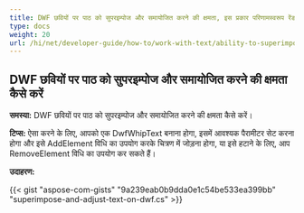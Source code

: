 ```yaml
---
title: DWF छवियों पर पाठ को सुपरइम्पोज और समायोजित करने की क्षमता, इस प्रकार परिणामस्वरूप रेंडर आउटपुट को संपादित करने की कुछ डिग्री की अनुमति देना
type: docs
weight: 20
url: /hi/net/developer-guide/how-to/work-with-text/ability-to-superimpose-and-adjust-text-on-dwf-images/
---
```


## **DWF छवियों पर पाठ को सुपरइम्पोज और समायोजित करने की क्षमता कैसे करें**

**समस्या:** DWF छवियों पर पाठ को सुपरइम्पोज और समायोजित करने की क्षमता कैसे करें।

**टिप्स:** ऐसा करने के लिए, आपको एक DwfWhipText बनाना होगा, इसमें आवश्यक पैरामीटर सेट करना होगा और इसे AddElement विधि का उपयोग करके चित्रण में जोड़ना होगा, या इसे हटाने के लिए, आप RemoveElement विधि का उपयोग कर सकते हैं।

**उदाहरण:**

{{< gist "aspose-com-gists" "9a239eab0b9dda0e1c54be533ea399bb" "superimpose-and-adjust-text-on-dwf.cs" >}}
